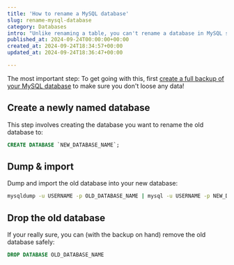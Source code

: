 ```yaml
---
title: 'How to rename a MySQL database'
slug: rename-mysql-database
category: Databases
intro: "Unlike renaming a table, you can't rename a database in MySQL sadly enough. So there is no SQL query you can execute to achieve this. However, it is possible with a workaround."
published_at: 2024-09-24T00:00:00+00:00
created_at: 2024-09-24T18:34:57+00:00
updated_at: 2024-09-24T18:36:47+00:00

---
```

The most important step: To get going with this, first [create a full backup of your MySQL database](/backup-mysql-databases-single-file) to make sure you don't loose any data!

## Create a newly named database

This step involves creating the database you want to rename the old database to:

```sql
CREATE DATABASE `NEW_DATABASE_NAME`;
```

## Dump & import

Dump and import the old database into your new database:

```bash
mysqldump -u USERNAME -p OLD_DATABASE_NAME | mysql -u USERNAME -p NEW_DATABASE_NAME
```

## Drop the old database

If your really sure, you can (with the backup on hand) remove the old database safely:

```sql
DROP DATABASE OLD_DATABASE_NAME
```